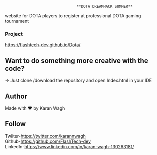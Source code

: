                                    
                                    **DOTA DREAMHACK SUMMER**
 website for DOTA players to register at professional DOTA gaming tournament

### Project
https://flashtech-dev.github.io/Dota/ <br/>
 
## Want to do something more creative with the code?  <br/>
 -> Just clone /download the repository and open Index.html in your IDE
 <br/>
 
## Author
Made with ❤️ by Karan Wagh <br/>

## Follow 
 
 Twiiter-https://twitter.com/karannwagh <br/>
 Github-https://github.com/FlashTech-dev <br/>
 LinkedIn-https://www.linkedin.com/in/karan-wagh-130263181/ <br/>



